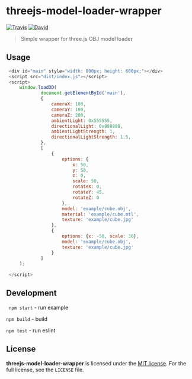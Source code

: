 # threejs-model-loader-wrapper

[![Travis](https://travis-ci.org/adamnowocin/threejs-model-loader-wrapper.svg?branch=master)](https://travis-ci.org/adamnowocin/threejs-model-loader-wrapper)
[![David](https://img.shields.io/david/dev/adamnowocin/threejs-model-loader-wrapper.svg?maxAge=86400)]()

> Simple wrapper for three.js OBJ model loader

## Usage

```javascript
 <div id="main" style="width: 800px; height: 600px;"></div>
 <script src="dist/index.js"></script>
 <script>
     window.load3D(
             document.getElementById('main'),
             {
                 cameraX: 100,
                 cameraY: 100,
                 cameraZ: 200,
                 ambientLight: 0x555555,
                 directionalLight: 0x888888,
                 ambientLightStrength: 1,
                 directionalLightStrength: 1.5,
             },
             [
                 {
                     options: {
                         x: 50,
                         y: 50,
                         z: 0,
                         scale: 50,
                         rotateX: 0,
                         rotateY: 45,
                         rotateZ: 0
                     },
                     model: 'example/cube.obj',
                     material: 'example/cube.mtl',
                     texture: 'example/cube.jpg'
                 },
                 {
                     options: {x: -50, scale: 30},
                     model: 'example/cube.obj',
                     texture: 'example/cube.jpg'
                 }
             ]
     );
 
 </script>
```

## Development

``` npm start``` - run example

```npm build``` - build

```npm test``` - run eslint

## License

**threejs-model-loader-wrapper** is licensed under the [MIT license](http://opensource.org/licenses/MIT).
For the full license, see the `LICENSE` file.
